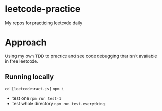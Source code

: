 # leetcode-practice

My repos for practicing leetcode daily

# Approach

Using my own TDD to practice and see code debugging that isn't available in free leetcode.

## Running locally

`cd [leetcodepract-js]`
`npm i`

- test one `npm run test-1`
- test whole directory `npm run test-everything`
